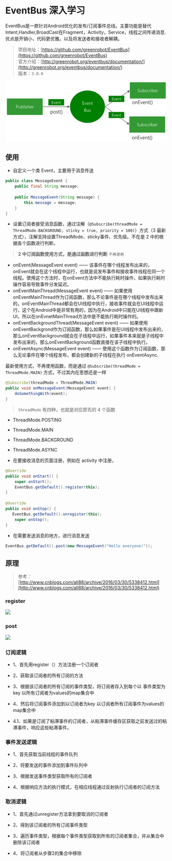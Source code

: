 # EventBus 深入学习

EventBus是一款针对Android优化的发布/订阅事件总线。主要功能是替代Intent,Handler,BroadCast在Fragment，Activity，Service，线程之间传递消息.优点是开销小，代码更优雅。以及将发送者和接收者解耦。

> 项目地址：[https://github.com/greenrobot/EventBus](https://github.com/greenrobot/EventBus)  
官方介绍：[http://greenrobot.org/eventbus/documentation/](http://greenrobot.org/eventbus/documentation/)  
版本：`3.0.0`

![](https://github.com/greenrobot/EventBus/blob/master/EventBus-Publish-Subscribe.png)

## 使用

* 自定义一个类 Event，主要用于消息传送

```java
public class MessageEvent {
    public final String message;

    public MessageEvent(String message) {
        this.message = message;
    }
}
```

* 设置订阅者接受消息函数，通过注解（`@Subscribe(threadMode = ThreadMode.BACKGROUND, sticky = true, priority = 100)`）方式（3 最新方式），注解支持设置ThreadMode、sticky事件、优先级。不在是 2 中的根据各个函数进行判断。

> **2 中订阅函数使用方式，是通过函数进行判断** `不再使用`  
* onEvent(MessageEvent event) —— 该事件在哪个线程发布出来的，onEvent就会在这个线程中运行，也就是说发布事件和接收事件线程在同一个线程。使用这个方法时，在onEvent方法中不能执行耗时操作，如果执行耗时操作容易导致事件分发延迟。
* onEventMainThread(MessageEvent event) —— 如果使用onEventMainThread作为订阅函数，那么不论事件是在哪个线程中发布出来的，onEventMainThread都会在UI线程中执行，接收事件就会在UI线程中运行，这个在Android中是非常有用的，因为在Android中只能在UI线程中跟新UI，所以在onEvnetMainThread方法中是不能执行耗时操作的。
* onEventBackgroundThread(MessageEvent event) —— 如果使用onEventBackgrond作为订阅函数，那么如果事件是在UI线程中发布出来的，那么onEventBackground就会在子线程中运行，如果事件本来就是子线程中发布出来的，那么onEventBackground函数直接在该子线程中执行。
* onEventAsync(MessageEvent event) —— 使用这个函数作为订阅函数，那么无论事件在哪个线程发布，都会创建新的子线程在执行 onEventAsync.

最新使用方式，不再使用函数，而是通过 `@Subscribe(threadMode = ThreadMode.MAIN)` 方式，不过其内在思想还是一样

```java
@Subscribe(threadMode = ThreadMode.MAIN)
public void onMessageEvent(MessageEvent event) {
    doSomethingWith(event);
}
```

> `threadMode` 有四种，也就是对应原先的 4 个函数
* ThreadMode.POSTING
* ThreadMode.MAIN
* ThreadMode.BACKGROUND
* ThreadMode.ASYNC

* 在要接收消息的页面注册，例如在 activity 中注册，

```java
@Override
public void onStart() {
    super.onStart();
    EventBus.getDefault().register(this);
}

@Override
public void onStop() {
   EventBus.getDefault().unregister(this);
    super.onStop();
}
```

* 在需要发送消息的地方，进行消息发送

```java
EventBus.getDefault().post(new MessageEvent("Hello everyone!"));
```

## 原理

> 参考：[http://www.cnblogs.com/all88/archive/2016/03/30/5338412.html](http://www.cnblogs.com/all88/archive/2016/03/30/5338412.html)

### register

![](http://images2015.cnblogs.com/blog/511825/201603/511825-20160330180220410-1560519931.png)

### post

![](http://images2015.cnblogs.com/blog/511825/201603/511825-20160330182550879-762466444.png)

### 订阅逻辑

* 1、首先用register（）方法注册一个订阅者

* 2、获取该订阅者的所有订阅的方法

* 3、根据该订阅者的所有订阅的事件类型，将订阅者存入到每个以 事件类型为key 以所有订阅者为values的map集合中

* 4、然后将订阅事件添加到以订阅者为key 以订阅者所有订阅事件为values的map集合中

* 4.1、如果是订阅了粘滞事件的订阅者，从粘滞事件缓存区获取之前发送过的粘滞事件，响应这些粘滞事件。

### 事件发送逻辑

* 1、首先获取当前线程的事件队列

* 2、将要发送的事件添加到事件队列中

* 3、根据发送事件类型获取所有的订阅者

* 4、根据响应方法的执行模式，在相应线程通过反射执行订阅者的订阅方法

### 取消逻辑

* 1、首先通过unregister方法拿到要取消的订阅者

* 2、得到该订阅者的所有订阅事件类型

* 3、遍历事件类型，根据每个事件类型获取到所有的订阅者集合，并从集合中删除该订阅者

* 4、将订阅者从步骤2的集合中移除
